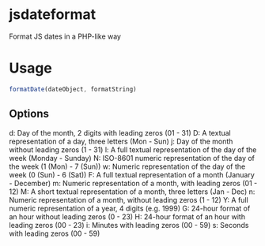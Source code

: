 # jsdateformat
Format JS dates in a PHP-like way

# Usage
```javascript
formatDate(dateObject, formatString)
```

## Options

d: Day of the month, 2 digits with leading zeros             (01 - 31)
D: A textual representation of a day, three letters          (Mon - Sun)
j: Day of the month without leading zeros                    (1 - 31)
l: A full textual representation of the day of the week      (Monday - Sunday)
N: ISO-8601 numeric representation of the day of the week    (1 (Mon) - 7 (Sun))
w: Numeric representation of the day of the week             (0 (Sun) - 6 (Sat))
F: A full textual representation of a month                  (January - December)
m: Numeric representation of a month, with leading zeros     (01 - 12)
M: A short textual representation of a month, three letters  (Jan - Dec)
n: Numeric representation of a month, without leading zeros  (1 - 12)
Y: A full numeric representation of a year, 4 digits         (e.g. 1999)
G: 24-hour format of an hour without leading zeros           (0 - 23)
H: 24-hour format of an hour with leading zeros              (00 - 23)
i: Minutes with leading zeros                                (00 - 59)
s: Seconds with leading zeros                                (00 - 59)

